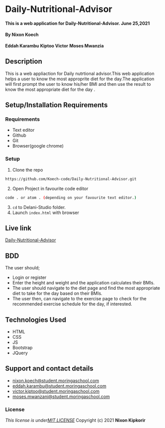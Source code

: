 # Daily-Nutritional-Advisor
####  This is a web application for Daily-Nutritional-Advisor.  June 25,2021
#### By **Nixon Koech**
  **Eddah Karambu**
  **Kiptoo Victor**
  **Moses Mwanzia**
## Description
This is a web appliaction for Daily nutrtional advisor.This web application  helps a user to know the most approprite diet for the day.The application will first prompt the user to know his/her BMI and then use the result to know the most appropriate diet for the day .
## Setup/Installation Requirements
### Requirements
* Text editor
* Github
* Git
* Browser(google chrome)
  
### Setup
1. Clone the repo

```sh 
https://github.com/Koech-code/Daily-Nutritional-Advisor.git
  ```
2. Open Project in favourite code editor

  ```sh
  code . or atom . (depending on your favourite text editor.)
  ```
3. `cd` to Delani-Studio folder.
4. Launch `index.html` with browser
## Live link
   [Daily-Nutritional-Advisor](https://github.com/Koech-code/Daily-Nutritional-Advisor)
## BDD
  The user should;
  + Login or register
  + Enter the height and weight and the application calculates their BMIs.
  + The user should navigate to the diet page and find the most appropriate diet to take for the day based on their BMIs.
  + The user then, can navigate to the exercise page to check for the recommended exercise schedule for the day, if interested.
## Technologies Used
  *  HTML
  *  CSS
  *  JS
  *  Bootstrap
  *  JQuery

## Support and contact details
 + nixon.koech@student.moringaschool.com
 + eddah.karambu@student.moringaschool.com
 + victor.kiptoo@student.moringaschool.com
 + moses.mwanzani@student.moringaschool.com
### License
*This license is under[MIT LICENSE](LICENSE)*
Copyright (c) 2021 **Nixon Kipkorir**